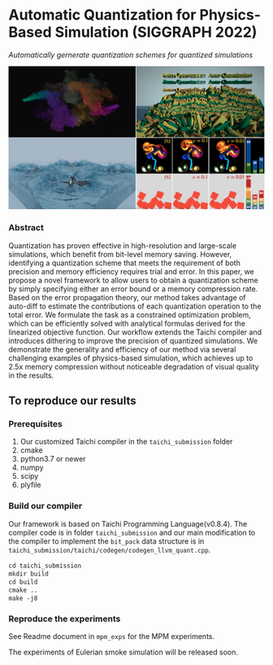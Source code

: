 # Automatic Quantization for Physics-Based Simulation (SIGGRAPH 2022)
*Automatically gernerate quantization schemes for quantized simulations*

![teaser](pics/teaser.png)

### Abstract
Quantization has proven effective in high-resolution and large-scale simulations, which benefit from bit-level memory saving. However, identifying a quantization scheme that meets the requirement of both precision and memory efficiency requires trial and error. In this paper, we propose a novel framework to allow users to obtain a quantization scheme by simply specifying either an error bound or a memory compression rate. Based on the error propagation theory, our method takes advantage of auto-diff to estimate the contributions of each quantization operation to the total error. We formulate the task as a constrained optimization problem, which can be efficiently solved with analytical formulas derived for the linearized objective function. Our workflow extends the Taichi compiler and introduces dithering to improve the precision of quantized simulations. We demonstrate the generality and efficiency of our method via several challenging examples of physics-based simulation, which achieves up to 2.5x memory compression without noticeable degradation of visual quality in the results.


## To reproduce our results

### Prerequisites
1. Our customized Taichi compiler in the `taichi_submission` folder
1. cmake
2. python3.7 or newer
3. numpy
4. scipy
5. plyfile 
### Build our compiler

Our framework is based on Taichi Programming Language(v0.8.4). The compiler code is in folder `taichi_submission` and our main modification to the compiler to implement the `bit_pack` data structure is in `taichi_submission/taichi/codegen/codegen_llvm_quant.cpp`.

```
cd taichi_submission
mkdir build
cd build
cmake ..
make -j8
```
### Reproduce the experiments

See Readme document in `mpm_exps` for the MPM experiments.

The experiments of Eulerian smoke simulation will be released soon.

